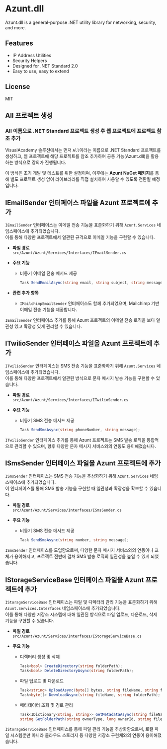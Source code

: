 # Azunt.dll

Azunt.dll is a general-purpose .NET utility library for networking, security, and more.

## Features

- IP Address Utilities
- Security Helpers
- Designed for .NET Standard 2.0
- Easy to use, easy to extend

## License

MIT

## All 프로젝트 생성

### All 이름으로 .NET Standard 프로젝트 생성 후 웹 프로젝트에 프로젝트 참조 추가

VisualAcademy 솔루션에서는 먼저 `All`이라는 이름으로 .NET Standard 프로젝트를 생성하고, 웹 프로젝트에 해당 프로젝트를 참조 추가하여 공통 기능(Azunt.dll)을 활용하는 방식으로 강의가 진행됩니다.

이 방식은 초기 개발 및 테스트를 위한 설정이며, 이후에는 **Azunt NuGet 패키지**를 통해 별도 프로젝트 생성 없이 라이브러리를 직접 설치하여 사용할 수 있도록 전환될 예정입니다.

## IEmailSender 인터페이스 파일을 Azunt 프로젝트에 추가

`IEmailSender` 인터페이스는 이메일 전송 기능을 표준화하기 위해 `Azunt.Services` 네임스페이스에 추가되었습니다.  
이를 통해 다양한 프로젝트에서 일관된 규격으로 이메일 기능을 구현할 수 있습니다.

- **파일 경로**  
  `src/Azunt/Azunt/Services/Interfaces/IEmailSender.cs`

- **주요 기능**  
  - 비동기 이메일 전송 메서드 제공  
    ```csharp
    Task SendEmailAsync(string email, string subject, string message, bool isBodyHtml = true);
    ```

- **관련 추가 항목**  
  - `IMailchimpEmailSender` 인터페이스도 함께 추가되었으며, Mailchimp 기반 이메일 전송 기능을 제공합니다.

`IEmailSender` 인터페이스 추가를 통해 Azunt 프로젝트의 이메일 전송 로직을 보다 일관성 있고 확장성 있게 관리할 수 있습니다.

## ITwilioSender 인터페이스 파일을 Azunt 프로젝트에 추가

`ITwilioSender` 인터페이스는 SMS 전송 기능을 표준화하기 위해 `Azunt.Services` 네임스페이스에 추가되었습니다.  
이를 통해 다양한 프로젝트에서 일관된 방식으로 문자 메시지 발송 기능을 구현할 수 있습니다.

- **파일 경로**  
  `src/Azunt/Azunt/Services/Interfaces/ITwilioSender.cs`

- **주요 기능**  
  - 비동기 SMS 전송 메서드 제공  
    ```csharp
    Task SendSmsAsync(string phoneNumber, string message);
    ```

`ITwilioSender` 인터페이스 추가를 통해 Azunt 프로젝트는 SMS 발송 로직을 통합적으로 관리할 수 있으며, 향후 다양한 문자 메시지 서비스와의 연동도 용이해졌습니다.

## ISmsSender 인터페이스 파일을 Azunt 프로젝트에 추가

`ISmsSender` 인터페이스는 SMS 전송 기능을 추상화하기 위해 `Azunt.Services` 네임스페이스에 추가되었습니다.  
이 인터페이스를 통해 SMS 발송 기능을 구현할 때 일관성과 확장성을 확보할 수 있습니다.

- **파일 경로**  
  `src/Azunt/Azunt/Services/Interfaces/ISmsSender.cs`

- **주요 기능**  
  - 비동기 SMS 전송 메서드 제공  
    ```csharp
    Task SendSmsAsync(string number, string message);
    ```

`ISmsSender` 인터페이스를 도입함으로써, 다양한 문자 메시지 서비스와의 연동이나 교체가 용이해지고, 프로젝트 전반에 걸쳐 SMS 발송 로직의 일관성을 높일 수 있게 되었습니다.

## IStorageServiceBase 인터페이스 파일을 Azunt 프로젝트에 추가

`IStorageServiceBase` 인터페이스는 파일 및 디렉터리 관리 기능을 표준화하기 위해 `Azunt.Services.Interfaces` 네임스페이스에 추가되었습니다.  
이를 통해 다양한 저장소 시스템에 대해 일관된 방식으로 파일 업로드, 다운로드, 삭제 기능을 구현할 수 있습니다.

- **파일 경로**  
  `src/Azunt/Azunt/Services/Interfaces/IStorageServiceBase.cs`

- **주요 기능**  
  - 디렉터리 생성 및 삭제  
    ```csharp
    Task<bool> CreateDirectory(string folderPath);
    Task<bool> DeleteDirectoryAsync(string folderPath);
    ```
  - 파일 업로드 및 다운로드  
    ```csharp
    Task<string> UploadAsync(byte[] bytes, string fileName, string folderPath, bool overwrite);
    Task<byte[]> DownloadAsync(string fileName, string folderPath);
    ```
  - 메타데이터 조회 및 경로 관리  
    ```csharp
    Task<IDictionary<string, string>> GetMetadataAsync(string fileName, string folderPath);
    string GetFolderPath(string ownerType, long ownerId, string fileType);
    ```

`IStorageServiceBase` 인터페이스를 통해 파일 관리 기능을 추상화함으로써, 로컬 파일 시스템뿐만 아니라 클라우드 스토리지 등 다양한 저장소 구현체와의 연동이 용이해졌습니다.
